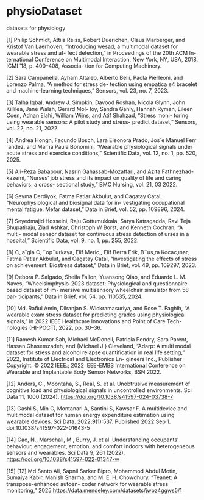 # physioDataset
datasets for physiology


[1] Philip Schmidt, Attila Reiss, Robert Duerichen, Claus
Marberger, and Kristof Van Laerhoven, “Introducing
wesad, a multimodal dataset for wearable stress and af-
fect detection,” in Proceedings of the 20th ACM In-
ternational Conference on Multimodal Interaction, New
York, NY, USA, 2018, ICMI ’18, p. 400–408, Associa-
tion for Computing Machinery.

[2] Sara Campanella, Ayham Altaleb, Alberto Belli, Paola
Pierleoni, and Lorenzo Palma, “A method for stress de-
tection using empatica e4 bracelet and machine-learning
techniques,” Sensors, vol. 23, no. 7, 2023.

[3] Talha Iqbal, Andrew J. Simpkin, Davood Roshan,
Nicola Glynn, John Killilea, Jane Walsh, Gerard Mol-
loy, Sandra Ganly, Hannah Ryman, Eileen Coen, Adnan
Elahi, William Wijns, and Atif Shahzad, “Stress moni-
toring using wearable sensors: A pilot study and stress-
predict dataset,” Sensors, vol. 22, no. 21, 2022.

[4] Andrea Hongn, Facundo Bosch, Lara Eleonora Prado,
Jos´e Manuel Ferr´andez, and Mar´ıa Paula Bonomini,
“Wearable physiological signals under acute stress and
exercise conditions,” Scientific Data, vol. 12, no. 1, pp.
520, 2025.

[5] Ali-Reza Babapour, Nasrin Gahassab-Mozaffari, and
Azita Fathnezhad-kazemi, “Nurses’ job stress and its
impact on quality of life and caring behaviors: a cross-
sectional study,” BMC Nursing, vol. 21, 03 2022.

[6] Seyma Derdiyok, Fatma Patlar Akbulut, and Cagatay
Catal, “Neurophysiological and biosignal data for in-
vestigating occupational mental fatigue: Mefar dataset,”
Data in Brief, vol. 52, pp. 109896, 2024.

[7] Seyedmajid Hosseini, Raju Gottumukkala, Satya
Katragadda, Ravi Teja Bhupatiraju, Ziad Ashkar,
Christoph W Borst, and Kenneth Cochran, “A multi-
modal sensor dataset for continuous stress detection of urses in a hospital,” Scientific Data, vol. 9, no. 1, pp.
255, 2022.

[8] C¸ a˘gla C¸ ¨op¨urkaya, Elif Meric¸, Elif Berra Erik, B¨us¸ra
Kocac¸ınar, Fatma Patlar Akbulut, and Cagatay Catal,
“Investigating the effects of stress on achievement:
Biostress dataset,” Data in Brief, vol. 49, pp. 109297,
2023.

[9] Debora P. Salgado, Sheila Fallon, Yuansong Qiao, and
Eduardo L. M. Naves, “Wheelsimphysio-2023 dataset:
Physiological and questionnaire-based dataset of im-
mersive multisensory wheelchair simulator from 58 par-
ticipants,” Data in Brief, vol. 54, pp. 110535, 2024.

[10] Md. Rafiul Amin, Dilranjan S. Wickramasuriya, and
Rose T. Faghih, “A wearable exam stress dataset for
predicting grades using physiological signals,” in 2022
IEEE Healthcare Innovations and Point of Care Tech-
nologies (HI-POCT), 2022, pp. 30–36.

[11] Ramesh Kumar Sah, Michael McDonell, Patricia
Pendry, Sara Parent, Hassan Ghasemzadeh, and
{Michael J.} Cleveland, “Adarp: A multi modal dataset
for stress and alcohol relapse quantification in real life
setting,” 2022, Institute of Electrical and Electronics En-
gineers Inc., Publisher Copyright: © 2022 IEEE.; 2022
IEEE-EMBS International Conference on Wearable and
Implantable Body Sensor Networks, BSN 2022.

[12] Anders, C., Moontaha, S., Real, S. et al. Unobtrusive measurement of cognitive load and physiological signals in uncontrolled environments. Sci Data 11, 1000 (2024). https://doi.org/10.1038/s41597-024-03738-7

[13] Gashi S, Min C, Montanari A, Santini S, Kawsar F. A multidevice and multimodal dataset for human energy expenditure estimation using wearable devices. Sci Data. 2022;9(1):537. Published 2022 Sep 1. doi:10.1038/s41597-022-01643-5

[14] Gao, N., Marschall, M., Burry, J. et al. Understanding occupants’ behaviour, engagement, emotion, and comfort indoors with heterogeneous sensors and wearables. Sci Data 9, 261 (2022). https://doi.org/10.1038/s41597-022-01347-w

[15] [12] Md Santo Ali, Sapnil Sarker Bipro, Mohammod Abdul
Motin, Sumaiya Kabir, Manish Sharma, and M. E. H.
Chowdhury, “Teanet: A transpose-enhanced autoen-
coder network for wearable stress monitoring,” 2025 https://data.mendeley.com/datasets/jwbz4ggws5/1

